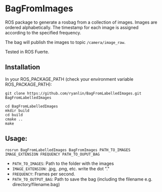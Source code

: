 # BagFromImages

ROS package to generate a rosbag from a collection of images. Images are ordered alphabetically. The timestamp for each image is assigned according to the specified frequency. 

The bag will publish the images to topic `/camera/image_raw`.

Tested in ROS Fuerte.

## Installation

In your ROS_PACKAGE_PATH (check your environment variable ROS_PACKAGE_PATH):

    git clone https://github.com/ryanlin/BagFromLabelledImages.git BagFromLabelledImages
    
    cd BagFromLabelledImages
    mkdir build
    cd build
    cmake ..
    make

## Usage:

    rosrun BagFromLabelledImages BagFromImages PATH_TO_IMAGES IMAGE_EXTENSION FREQUENCY PATH_TO_OUPUT_BAG
  
 - `PATH_TO_IMAGES`: Path to the folder with the images
 - `IMAGE_EXTENSION`: .jpg, .png, etc. write the dot "."
 - `FREQUENCY`: Frames per second.
 - `PATH_TO_OUTPUT_BAG`: Path to save the bag (including the filename e.g. directory/filename.bag)

